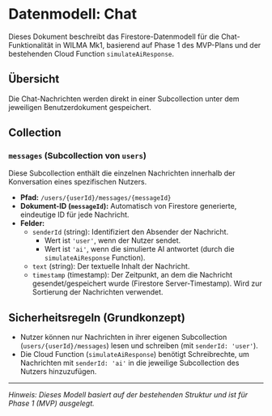 # Datenmodell: Chat

Dieses Dokument beschreibt das Firestore-Datenmodell für die Chat-Funktionalität in WILMA Mk1, basierend auf Phase 1 des MVP-Plans und der bestehenden Cloud Function `simulateAiResponse`.

## Übersicht

Die Chat-Nachrichten werden direkt in einer Subcollection unter dem jeweiligen Benutzerdokument gespeichert.

## Collection

### `messages` (Subcollection von `users`)

Diese Subcollection enthält die einzelnen Nachrichten innerhalb der Konversation eines spezifischen Nutzers.

-   **Pfad:** `/users/{userId}/messages/{messageId}`
-   **Dokument-ID (`messageId`):** Automatisch von Firestore generierte, eindeutige ID für jede Nachricht.
-   **Felder:**
    -   `senderId` (string): Identifiziert den Absender der Nachricht.
        -   Wert ist `'user'`, wenn der Nutzer sendet.
        -   Wert ist `'ai'`, wenn die simulierte AI antwortet (durch die `simulateAiResponse` Function).
    -   `text` (string): Der textuelle Inhalt der Nachricht.
    -   `timestamp` (timestamp): Der Zeitpunkt, an dem die Nachricht gesendet/gespeichert wurde (Firestore Server-Timestamp). Wird zur Sortierung der Nachrichten verwendet.

## Sicherheitsregeln (Grundkonzept)

-   Nutzer können nur Nachrichten in ihrer eigenen Subcollection (`users/{userId}/messages`) lesen und schreiben (mit `senderId: 'user'`).
-   Die Cloud Function (`simulateAiResponse`) benötigt Schreibrechte, um Nachrichten mit `senderId: 'ai'` in die jeweilige Subcollection des Nutzers hinzuzufügen.

---

*Hinweis: Dieses Modell basiert auf der bestehenden Struktur und ist für Phase 1 (MVP) ausgelegt.* 